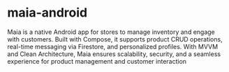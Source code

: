 # maia-android
Maia is a native Android app for stores to manage inventory and engage with customers. Built with Compose, it supports product CRUD operations, real-time messaging via Firestore, and personalized profiles. With MVVM and Clean Architecture, Maia ensures scalability, security, and a seamless experience for product management and customer interaction
